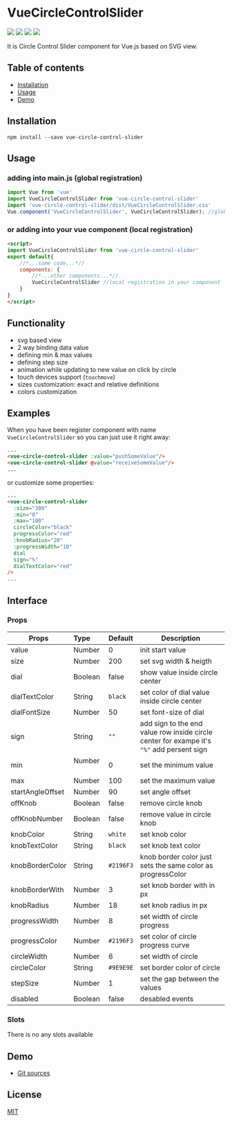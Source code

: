 # VueCircleControlSlider

[![](https://img.shields.io/badge/vue-2.x-success)](https://vuejs.org/) ![](https://img.shields.io/badge/npm-v%206.4.1-green) ![](https://img.shields.io/badge/release-v%201.0.2-blue) [![](https://img.shields.io/badge/License-MIT-orange)](http://opensource.org/licenses/MIT)

It is Circle Control Slider component for Vue.js based on SVG view.

## Table of contents

- [Installation](#installation)
- [Usage](#usage)
- [Demo](#demo)

## Installation
```
npm install --save vue-circle-control-slider
```
## Usage
### adding into main.js (global registration)
```javascript
import Vue from 'vue'
import VueCircleControlSlider from 'vue-circle-control-slider'
import 'vue-circle-control-slider/dist/VueCircleControlSlider.css'
Vue.component('VueCircleControlSlider', VueCircleControlSlider); //global registration
```
### or adding into your vue component (local registration)
```html
<script>
import VueCircleControlSlider from 'vue-circle-control-slider'
export default{
    //*...some code...*//
    components: {
        //*...other components...*//
        VueCircleControlSlider //local registration in your component
    }
}
</script>
```
## Functionality
- svg based view
- 2 way binding data value 
- defining min & max values
- defining step size
- animation while updating to new value on click by circle
- touch devices support (`touchmove`)
- sizes customization: exact and relative definitions
- colors customization

## Examples

When you have been register component with name `VueCircleControlSlider` so you can just use it right away:

```html
...
<vue-circle-control-slider :value="pushSomeValue"/>
<vue-circle-control-slider @value="receiveSomeValue"/>
...
```
or customize some properties:
```html
...
<vue-circle-control-slider
  :size="300"
  :min="0"
  :max="100"
  circleColor="black"
  progressColor="red"
  :knobRadius="20"
  :progressWidth="10"
  dial
  sign="%"
  dialTextColor="red"
/>
...
```

## Interface
### Props

| Props            | Type          | Default  | Description  |
| ---------------- |:--------------| ---------|--------------|
| value            | Number        | 0        | init start value |
| size             | Number        | 200      | set svg width & heigth |
| dial             | Boolean       | false    | show value inside circle center |
| dialTextColor    | String        | `black`  | set color of dial value inside circle center |
| dialFontSize     | Number        | 50       | set font-size of dial
| sign             | String        | `""`     | add sign to the end value row inside circle center for exampe it's `"%"` add persent sign |
| min              | Number        | 0        | set the minimum value |
| max              | Number        | 100      | set the maximum value |
| startAngleOffset | Number        | 90       | set angle offset |
| offKnob          | Boolean       | false    | remove circle knob |
| offKnobNumber    | Boolean       | false    | remove value in circle knob |
| knobColor        | String        | `white`  | set knob color |
| knobTextColor    | String        | `black`  | set knob text color |
| knobBorderColor  | String        | `#2196F3`| knob border color just sets the same color as progressColor |
| knobBorderWith   | Number        | 3        | set knob border with in px |
| knobRadius       | Number        | 18       | set knob radius in px |
| progressWidth    | Number        | 8        | set width of circle progress |
| progressColor    | Number        | `#2196F3`| set color of circle progress curve |
| circleWidth      | Number        | 6        | set width of circle |
| circleColor      | String        | `#9E9E9E`| set border color of circle |
| stepSize         | Number        | 1        | set the gap between the values |
| disabled         | Boolean       | false    | desabled events |


### Slots

There is no any slots available


## Demo

- [Git sources](https://github.com/00King00/VueCircleControlSlider)

## License

[MIT](http://opensource.org/licenses/MIT)